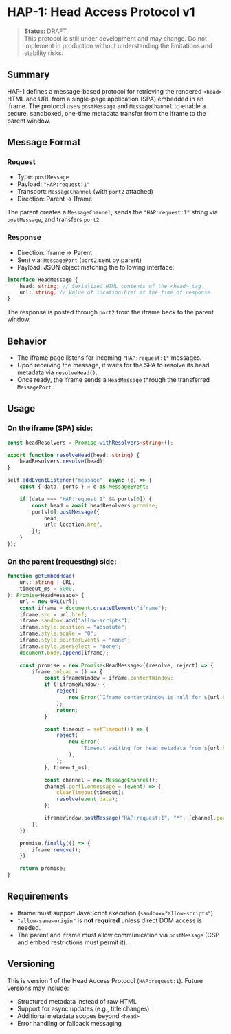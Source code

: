 # HAP-1: Head Access Protocol v1

> **Status:** DRAFT\
> This protocol is still under development and may change. Do not implement in
> production without understanding the limitations and stability risks.

## Summary

HAP-1 defines a message-based protocol for retrieving the rendered `<head>` HTML
and URL from a single-page application (SPA) embedded in an iframe. The protocol
uses `postMessage` and `MessageChannel` to enable a secure, sandboxed, one-time
metadata transfer from the iframe to the parent window.

## Message Format

### Request

- Type: `postMessage`
- Payload: `"HAP:request:1"`
- Transport: `MessageChannel` (with `port2` attached)
- Direction: Parent → Iframe

The parent creates a `MessageChannel`, sends the `"HAP:request:1"` string via
`postMessage`, and transfers `port2`.

### Response

- Direction: Iframe → Parent
- Sent via: `MessagePort` (`port2` sent by parent)
- Payload: JSON object matching the following interface:

```ts
interface HeadMessage {
    head: string; // Serialized HTML contents of the <head> tag
    url: string; // Value of location.href at the time of response
}
```

The response is posted through `port2` from the iframe back to the parent
window.

## Behavior

- The iframe page listens for incoming `"HAP:request:1"` messages.
- Upon receiving the message, it waits for the SPA to resolve its head metadata
  via `resolveHead()`.
- Once ready, the iframe sends a `HeadMessage` through the transferred
  `MessagePort`.

## Usage

### On the iframe (SPA) side:

```ts
const headResolvers = Promise.withResolvers<string>();

export function resolveHead(head: string) {
    headResolvers.resolve(head);
}

self.addEventListener("message", async (e) => {
    const { data, ports } = e as MessageEvent;

    if (data === "HAP:request:1" && ports[0]) {
        const head = await headResolvers.promise;
        ports[0].postMessage({
            head,
            url: location.href,
        });
    }
});
```

### On the parent (requesting) side:

```ts
function getEmbedHead(
    url: string | URL,
    timeout_ms = 5000,
): Promise<HeadMessage> {
    url = new URL(url);
    const iframe = document.createElement("iframe");
    iframe.src = url.href;
    iframe.sandbox.add("allow-scripts");
    iframe.style.position = "absolute";
    iframe.style.scale = "0";
    iframe.style.pointerEvents = "none";
    iframe.style.userSelect = "none";
    document.body.append(iframe);

    const promise = new Promise<HeadMessage>((resolve, reject) => {
        iframe.onload = () => {
            const iframeWindow = iframe.contentWindow;
            if (!iframeWindow) {
                reject(
                    new Error(`Iframe contentWindow is null for ${url.href}`),
                );
                return;
            }

            const timeout = setTimeout(() => {
                reject(
                    new Error(
                        `Timeout waiting for head metadata from ${url.href}`,
                    ),
                );
            }, timeout_ms);

            const channel = new MessageChannel();
            channel.port1.onmessage = (event) => {
                clearTimeout(timeout);
                resolve(event.data);
            };

            iframeWindow.postMessage("HAP:request:1", "*", [channel.port2]);
        };
    });

    promise.finally(() => {
        iframe.remove();
    });

    return promise;
}
```

## Requirements

- Iframe must support JavaScript execution (`sandbox="allow-scripts"`).
- `"allow-same-origin"` is **not required** unless direct DOM access is needed.
- The parent and iframe must allow communication via `postMessage` (CSP and
  embed restrictions must permit it).

## Versioning

This is version 1 of the Head Access Protocol (`HAP:request:1`). Future versions
may include:

- Structured metadata instead of raw HTML
- Support for async updates (e.g., title changes)
- Additional metadata scopes beyond `<head>`
- Error handling or fallback messaging
